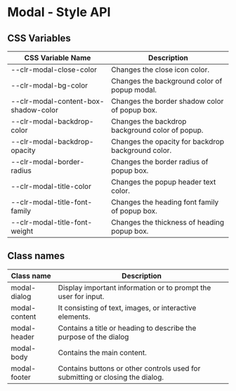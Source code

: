 # Modal - Style API

## CSS Variables

| CSS Variable Name                                     | Description                                                                  |
| ----------------------------------------------------- | -----------------------------------------------------------------------------|
| --clr-modal-close-color                               | Changes the close icon color.                                                |
| --clr-modal-bg-color                                  | Changes the background color of popup modal.                                 |
| --clr-modal-content-box-shadow-color                  | Changes the border shadow color of popup box.                                |
| --clr-modal-backdrop-color                            | Changes the backdrop background color of popup.                              |
| --clr-modal-backdrop-opacity                          | Changes the opacity for backdrop background color.                           |
| --clr-modal-border-radius                             | Changes the border radius of popup box.                                      |
| --clr-modal-title-color                               | Changes the popup header text color.                                         |
| --clr-modal-title-font-family                         | Changes the heading font family of popup box.                                |
| --clr-modal-title-font-weight                         | Changes the thickness of heading popup box.                                  |


## Class names

| Class name                           | Description                                                                     |
| ------------------------------------ | -----------------------------------------------------------------------------   |
| modal-dialog                         | Display important information or to prompt the user for input.                  |
| modal-content                        | It consisting of text, images, or interactive elements.                         |
| modal-header                         | Contains a title or heading to describe the purpose of the dialog               |
| modal-body                           | Contains the main content.                                                      |
| modal-footer                         | Contains buttons or other controls used for submitting or closing the dialog.   |
